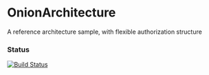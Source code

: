 # OnionArchitecture
A reference architecture sample, with flexible authorization structure

### Status
[![Build Status](https://travis-ci.org/hpcsc/OnionArchitecture.png)](https://travis-ci.org/hpcsc/OnionArchitecture)
